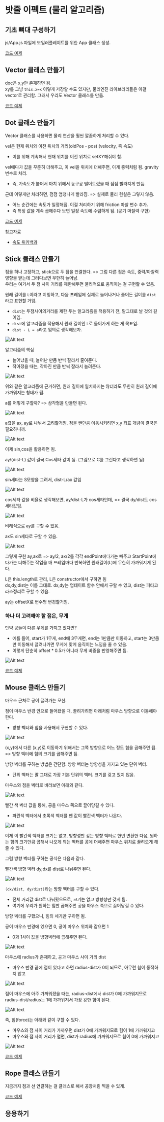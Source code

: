 # 밧줄 이펙트 (물리 알고리즘)

## 기초 뼈대 구성하기

js/App.js 파일에 보일러플레이트를 위한 App 클래스 생성.

[코드 예제](../boilerplate/)

## Vector 클래스 만들기

doc은 x,y만 존재하면 됨.<br>
xy를 그냥 `this.x=x` 이렇게 저장할 수도 있지만, 물리엔진 라이브러리들은 이걸 vector로 관리함. 그래서 우리도 Vector 클래스를 만듦.

[코드 예제](../vector/)

## Dot 클래스 만들기

Vector 클래스를 사용하면 물리 연산을 훨씬 깔끔하게 처리할 수 있다.

vel은 현재 위치와 이전 위치의 거리(oldPos - pos) (velocity, 즉 속도)

- 이를 위해 계속해서 현재 위치를 이전 위치로 setXY해줘야 함.

vel에다가 값을 꾸준히 더해주고, 이 vel을 위치에 더해주면, 이게 중력처럼 됨. gravity 변수로 처리.

- 즉, 가속도가 붙어서 마치 위에서 농구공 떨어트렸을 때 점점 빨라지게 만듬.

근데 이렇게만 처리하면, 점점 엄청나게 빨라짐. => 실제로 물리 현실은 그렇지 않음.

- 어느 순간에는 속도가 일정해짐. 이걸 처리하기 위해 friction 마찰 변수 추가.
- 즉 특정 값을 계속 곱해주다 보면 일정 속도에 수렴하게 됨. (공기 마찰력 구현)

[코드 예제](../dot/)

참고자료

- [속도 위키백과](https://ko.wikipedia.org/wiki/%EC%86%8D%EB%8F%84)<br>

## Stick 클래스 만들기

점을 하나 고정하고, stick으로 두 점을 연결한다. => 그럼 다른 점은 속도, 중력/마찰력 영향을 받는데 그러다보면 무한히 늘어남.<br>
우리는 여기서 두 점 사이 거리를 제한해두면 물리적으로 움직이는 걸 구현할 수 있음.

원래 길이를 `L`이라고 지칭하고, 다음 프레임에 실제로 늘어나거나 줄어든 길이를 `dist`라고 표현할 거임.

- `dist`는 두점사이의거리를 제한 두는 알고리즘을 적용하기 전, 말그대로 날 것의 길이임.
- `dist`에 알고리즘을 적용해서 원래 길이인 `L`로 돌어가게 하는 게 목표임.
- `dist - L = a`라고 임의로 생각해보자.

![Alt text](image.png)

알고리즘의 핵심

- 늘어났을 때, 늘어난 만큼 반씩 잘라서 줄여준다.
- 작아졌을 때는, 작아진 만큼 반씩 잘라서 늘려준다.

![Alt text](image-1.png)

위와 같은 알고리즘에 근거하면, 원래 길이에 일치하지는 않더라도 무한히 원래 길이에 가까워지는 형태가 됨.

a를 어떻게 구할까? => 삼각형을 만들면 된다.

![Alt text](image-2.png)

a값을 ax, ay로 나눠서 고려할거임. 점을 뺀만큼 이동시키려면 x,y 좌표 개념이 결국은 필요하니까.

![Alt text](image-3.png)

이제 sin,cos을 활용하면 됨.

ay/(dist-L) 값이 결국 Cos세타 값이 됨. (그림으로 C를 그린다고 생각하면 됨)

![Alt text](image-4.png)

sin세타는 S모양을 그려서, dist-L/ax 값임

![Alt text](image-5.png)

cos세타 값을 비율로 생각해보면,
ay/dist-L가 cos세타인데, => 결국 dy/dist도 cos세타값임.

![Alt text](image-6.png)

비례식으로 ay를 구할 수 있음.

ax도 sin세타로 구할 수 있음.

![Alt text](image-7.png)

그렇게 구한 ay,ax로 => ay/2, ax/2를 각각 endPoint에다가는 빼주고 StartPoint에다가는 더해주는 작업을 매 프레임마다 반복하면 원래길이(L)에 무한히 가까워지게 된다.

L은 this.length로 관리, L은 constructor에서 구하면 됨<br>
dx,dy,dist는 이름 그대로. dx,dy는 업데이트 함수 안에서 구할 수 있고, dist는 피타고라스정리로 구할 수 있음.

ay는 offsetX로 변수명 변경할거임.

### 하나 더 고려해야 할 점은, 무게

만약 공들이 다른 무게를 가지고 있다면?

- 예를 들어, start가 1무게, end에 3무게면, end는 1만큼만 이동하고, start는 3만큼만 이동해서 끌려나가면 무게에 맞게 움직이는 느낌을 줄 수 있음.
- 이렇게 단순히 offset \* 0.5가 아니라 무게 비중을 반영해주면 됨.

![Alt text](image-8.png)

[코드 예제](../stick/)

## Mouse 클래스 만들기

마우스 근처로 공이 끌려가는 모션.

점이 마우스 반경 안으로 들어왔을 때, 끌려가려면 아래처럼 마우스 방향으로 이동해야 한다.

- 방향 벡터와 힘을 사용해서 구현할 수 있다.

![Alt text](image-9.png)

(x,y)에서 다른 (x,y)로 이동하기 위해서는 그쪽 방향으로 어느 정도 힘을 곱해주면 됨. => 방향 벡터에 힘의 크기를 곱해주면 됨.

방향 벡터를 구하는 방법은 간단함. 방향 벡터는 방향성을 가지고 있는 단위 벡터.

- 단위 벡터는 말 그대로 가장 기본 단위의 벡터. 크기를 갖고 있지 않음.

마우스와 점을 벡터로 바라보면 아래와 같다.

![Alt text](image-10.png)

빨간 색 벡터 값을 통해, 공을 마우스 쪽으로 끌어당길 수 있다.

- 파란색 벡터에서 초록색 벡터를 뺀 값이 빨간색 벡터가 나온다.

![Alt text](image-11.png)

이제 이 빨간색 벡터를 크기는 없고, 방향성만 갖는 방향 벡터로 한번 변환한 다음, 원하는 힘의 크기만큼 곱해서 나오게 되는 벡터를 공에 더해주면 마우스 위치로 끌려오게 해줄 수 있다.

그럼 방향 벡터를 구하는 공식은 다음과 같다.

빨간색 방향 벡터 dy,dx를 dist로 나눠주면 된다.

![Alt text](image-12.png)

`(dx/dist, dy/dist)`라는 방향 벡터를 구할 수 있다.

- 전체 거리값 dist로 나눠줬으므로, 크기는 없고 방향성만 갖게 됨.
- 여기에 우리가 원하는 힘만 곱해주면 공을 마우스 쪽으로 끌어당길 수 있다.

방향 벡터를 구했으니, 힘의 세기만 구하면 됨.

공이 마우스 반경에 있으면 0, 공이 마우스 위치와 같으면 1

- 0과 1사이 값을 방향벡터에 곱해주면 된다.

![Alt text](image-13.png)

마우스에 radius가 존재하고, 공과 마우스 사이 거리 dist

- 마우스 반경 끝에 점이 있다고 하면 radius-dist가 0이 되므로, 아무런 힘이 동작하지 않고

![Alt text](image-14.png)

점이 마우스에 아주 가까워졌을 때는, radius-dist에서 dist가 0에 가까워지므로 radius-dist/radius는 1에 가까워져서 가장 강한 힘이 된다.

![Alt text](image-15.png)

즉, 힘(force)는 아래와 같이 구할 수 있다.

- 마우스와 점 사이 거리가 가까우면 dist가 0에 가까워지므로 힘이 1에 가까워지고
- 마우스와 점 사이 거리가 멀면, dist가 radius에 가까워지므로 힘이 0에 가까워지고

![Alt text](image-16.png)

[코드 예제](../mouse/)

## Rope 클래스 만들기

지금까지 점과 선 연결하는 걸 클래스로 해서 공장처럼 찍을 수 있게.

[코드 예제](../rope/)

## 응용하기
